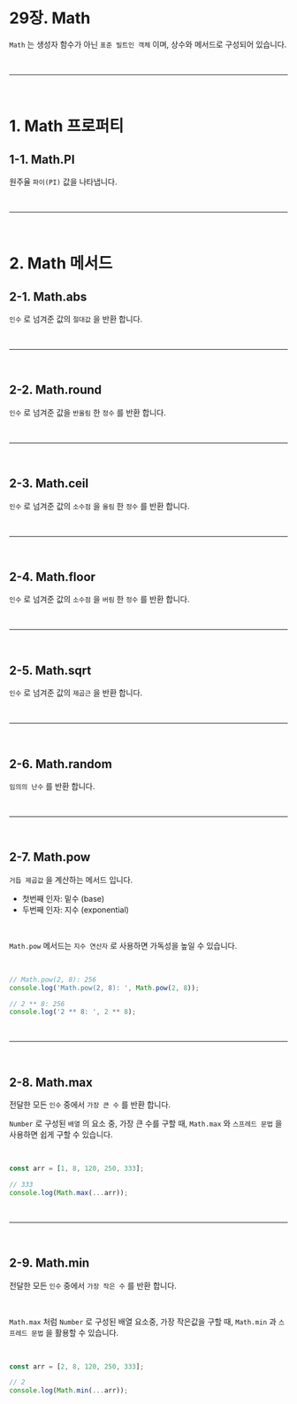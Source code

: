 # 29장. Math

`Math` 는 생성자 함수가 아닌 `표준 빌트인 객체` 이며, 상수와 메서드로 구성되어 있습니다.



<br /><hr /><br />



# 1. Math 프로퍼티

## 1-1. Math.PI

원주율 `파이(PI)` 값을 나타냅니다.



<br /><hr /><br />



# 2. Math 메서드

## 2-1. Math.abs

`인수` 로 넘겨준 값의 `절대값` 을 반환 합니다.



<br /><hr /><br />



## 2-2. Math.round

`인수` 로 넘겨준 값을 `반올림` 한 `정수` 를 반환 합니다.



<br /><hr /><br />



## 2-3. Math.ceil

`인수` 로 넘겨준 값의 `소수점` 을 `올림` 한 `정수` 를 반환 합니다.



<br /><hr /><br />



## 2-4. Math.floor

`인수` 로 넘겨준 값의 `소수점` 을 `버림` 한 `정수` 를 반환 합니다.



<br /><hr /><br />



## 2-5. Math.sqrt

`인수` 로 넘겨준 값의 `제곱근` 을 반환 합니다.



<br ><hr /><br />



## 2-6. Math.random

`임의의 난수` 를 반환 합니다.



<br /><hr /><br />



## 2-7. Math.pow

`거듭 제곱값` 을 계산하는 메서드 입니다.

* 첫번째 인자: 밑수 (base)
* 두번째 인자: 지수 (exponential)

<br />

`Math.pow` 메서드는 `지수 연산자` 로 사용하면 가독성을 높일 수 있습니다.

<br />

```javascript
// Math.pow(2, 8): 256
console.log('Math.pow(2, 8): ', Math.pow(2, 8));

// 2 ** 8: 256
console.log('2 ** 8: ', 2 ** 8);
```



<br /><hr /><br />



## 2-8. Math.max

전달한 모든 `인수` 중에서 `가장 큰 수` 를 반환 합니다.

`Number` 로 구성된 `배열` 의 요소 중, 가장 큰 수를 구할 때, `Math.max` 와 `스프레드 문법` 을 사용하면 쉽게 구할 수 있습니다.

<br />

```javascript
const arr = [1, 8, 120, 250, 333];

// 333
console.log(Math.max(...arr));
```



<br /><hr /><br />



## 2-9. Math.min

전달한 모든 `인수` 중에서 `가장 작은 수` 를 반환 합니다.

<br />

`Math.max` 처럼 `Number` 로 구성된 배열 요소중, 가장 작은값을 구할 때, `Math.min` 과 `스프레드 문법` 을 활용할 수 있습니다.

<br />

```javascript
const arr = [2, 8, 120, 250, 333];

// 2
console.log(Math.min(...arr));
```
